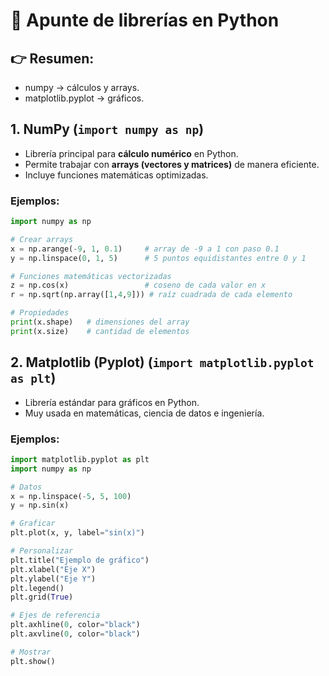 # 📌 Apunte de librerías en Python

## 👉 Resumen:
- numpy → cálculos y arrays.
- matplotlib.pyplot → gráficos.

## 1. NumPy (`import numpy as np`)
- Librería principal para **cálculo numérico** en Python.  
- Permite trabajar con **arrays (vectores y matrices)** de manera eficiente.  
- Incluye funciones matemáticas optimizadas.

### Ejemplos:
```python
import numpy as np

# Crear arrays
x = np.arange(-9, 1, 0.1)     # array de -9 a 1 con paso 0.1
y = np.linspace(0, 1, 5)      # 5 puntos equidistantes entre 0 y 1

# Funciones matemáticas vectorizadas
z = np.cos(x)                 # coseno de cada valor en x
r = np.sqrt(np.array([1,4,9])) # raíz cuadrada de cada elemento

# Propiedades
print(x.shape)   # dimensiones del array
print(x.size)    # cantidad de elementos
```

## 2. Matplotlib (Pyplot) (`import matplotlib.pyplot as plt`)
- Librería estándar para gráficos en Python.
- Muy usada en matemáticas, ciencia de datos e ingeniería.

### Ejemplos:

```python
import matplotlib.pyplot as plt
import numpy as np

# Datos
x = np.linspace(-5, 5, 100)
y = np.sin(x)

# Graficar
plt.plot(x, y, label="sin(x)")

# Personalizar
plt.title("Ejemplo de gráfico")
plt.xlabel("Eje X")
plt.ylabel("Eje Y")
plt.legend()
plt.grid(True)

# Ejes de referencia
plt.axhline(0, color="black")
plt.axvline(0, color="black")

# Mostrar
plt.show()
```
